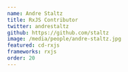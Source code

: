 ```yaml
---
name: Andre Staltz
title: RxJS Contributor
twitter: andrestaltz
github: https://github.com/staltz
image: /media/people/andre-staltz.jpg
featured: cd-rxjs
frameworks: rxjs
order: 20
---
```


